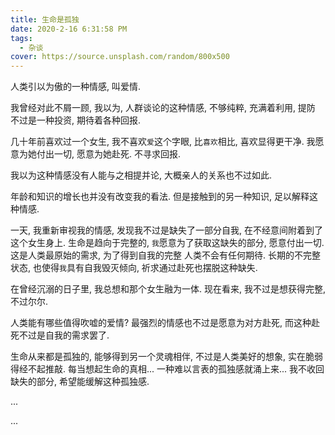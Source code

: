 ```yaml
---
title: 生命是孤独
date: 2020-2-16 6:31:58 PM
tags:
  - 杂谈
cover: https://source.unsplash.com/random/800x500
---
```


人类引以为傲的一种情感, 叫爱情.

我曾经对此不屑一顾, 我以为, 人群谈论的这种情感, 不够纯粹, 充满着利用, 提防
不过是一种投资, 期待着各种回报.

几十年前喜欢过一个女生, 我不喜欢`爱`这个字眼, 比`喜欢`相比, 喜欢显得更干净.
我愿意为她付出一切, 愿意为她赴死. 不寻求回报.

我以为这种情感没有人能与之相提并论, 大概亲人的关系也不过如此.

年龄和知识的增长也并没有改变我的看法. 但是接触到的另一种知识, 足以解释这种情感.

一天, 我重新审视我的情感, 发现我不过是缺失了一部分自我, 在不经意间附着到了这个女生身上.
生命是趋向于完整的, `我`愿意为了获取这缺失的部分, 愿意付出一切. 这是人类最原始的需求, 为了得到自我的完整
人类不会有任何期待.
长期的不完整状态, 也使得`我`具有自我毁灭倾向, 祈求通过赴死也摆脱这种缺失.

在曾经沉溺的日子里, 我总想和那个女生融为一体. 现在看来, 我不过是想获得完整, 不过尔尔.

人类能有哪些值得吹嘘的爱情? 最强烈的情感也不过是愿意为对方赴死, 而这种赴死不过是自我的需求罢了.

生命从来都是孤独的, 能够得到另一个灵魂相伴, 不过是人类美好的想象, 实在脆弱得经不起推敲.
每当想起生命的真相... 一种难以言表的孤独感就涌上来... 我不收回缺失的部分, 希望能缓解这种孤独感.

...

...

